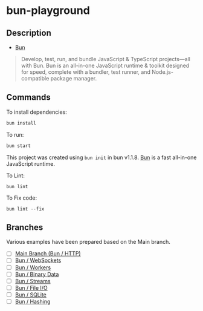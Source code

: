 # bun-playground

## Description

- [Bun](https://bun.sh/)

> Develop, test, run, and bundle JavaScript & TypeScript projects—all with Bun. Bun is an all-in-one JavaScript
> runtime & toolkit designed for speed, complete with a bundler, test runner, and Node.js-compatible package manager.

## Commands

To install dependencies:

```bash
bun install
```

To run:

```bash
bun start
```

This project was created using `bun init` in bun v1.1.8. [Bun](https://bun.sh) is a fast all-in-one JavaScript runtime.

To Lint:

```
bun lint
```

To Fix code:

```
bun lint --fix
```

## Branches

Various examples have been prepared based on the Main branch.

- [ ] [Main Branch (Bun / HTTP)](https://github.com/JeHwanYoo/bun-playground/tree/main)
- [ ] [Bun / WebSockets](https://github.com/JeHwanYoo/bun-playground/tree/web-sockets)
- [ ] [Bun / Workers](https://github.com/JeHwanYoo/bun-playground/tree/workers)
- [ ] [Bun / Binary Data](https://github.com/JeHwanYoo/bun-playground/tree/binary-data)
- [ ] [Bun / Streams](https://github.com/JeHwanYoo/bun-playground/tree/streams)
- [ ] [Bun / File I/O](https://github.com/JeHwanYoo/bun-playground/tree/file-io)
- [ ] [Bun / SQLite](https://github.com/JeHwanYoo/bun-playground/tree/sqlite)
- [ ] [Bun / Hashing](https://github.com/JeHwanYoo/bun-playground/tree/hashing)

